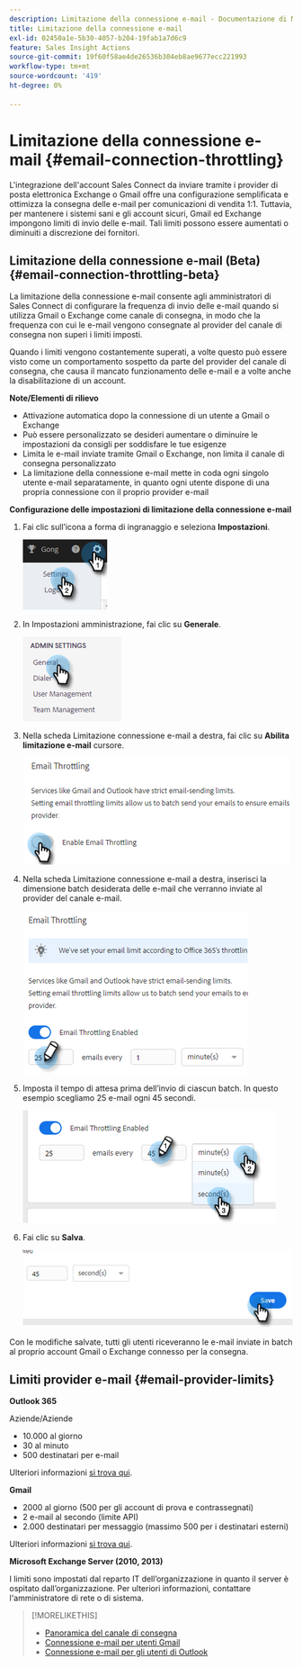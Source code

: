 ```yaml
---
description: Limitazione della connessione e-mail - Documentazione di Marketo - Documentazione del prodotto
title: Limitazione della connessione e-mail
exl-id: 02450a1e-5b30-4057-b204-19fab1a7d6c9
feature: Sales Insight Actions
source-git-commit: 19f60f58ae4de26536b304eb8ae9677ecc221993
workflow-type: tm+mt
source-wordcount: '419'
ht-degree: 0%

---
```


# Limitazione della connessione e-mail {#email-connection-throttling}

L&#39;integrazione dell&#39;account Sales Connect da inviare tramite i provider di posta elettronica Exchange o Gmail offre una configurazione semplificata e ottimizza la consegna delle e-mail per comunicazioni di vendita 1:1. Tuttavia, per mantenere i sistemi sani e gli account sicuri, Gmail ed Exchange impongono limiti di invio delle e-mail. Tali limiti possono essere aumentati o diminuiti a discrezione dei fornitori.

## Limitazione della connessione e-mail (Beta) {#email-connection-throttling-beta}

La limitazione della connessione e-mail consente agli amministratori di Sales Connect di configurare la frequenza di invio delle e-mail quando si utilizza Gmail o Exchange come canale di consegna, in modo che la frequenza con cui le e-mail vengono consegnate al provider del canale di consegna non superi i limiti imposti.

Quando i limiti vengono costantemente superati, a volte questo può essere visto come un comportamento sospetto da parte del provider del canale di consegna, che causa il mancato funzionamento delle e-mail e a volte anche la disabilitazione di un account.

**Note/Elementi di rilievo**

* Attivazione automatica dopo la connessione di un utente a Gmail o Exchange
* Può essere personalizzato se desideri aumentare o diminuire le impostazioni da consigli per soddisfare le tue esigenze
* Limita le e-mail inviate tramite Gmail o Exchange, non limita il canale di consegna personalizzato
* La limitazione della connessione e-mail mette in coda ogni singolo utente e-mail separatamente, in quanto ogni utente dispone di una propria connessione con il proprio provider e-mail

**Configurazione delle impostazioni di limitazione della connessione e-mail**

1. Fai clic sull’icona a forma di ingranaggio e seleziona **Impostazioni**.

   ![](assets/email-connection-throttling-1.png)

1. In Impostazioni amministrazione, fai clic su **Generale**.

   ![](assets/email-connection-throttling-2.png)

1. Nella scheda Limitazione connessione e-mail a destra, fai clic su **Abilita limitazione e-mail** cursore.

   ![](assets/email-connection-throttling-3.png)

1. Nella scheda Limitazione connessione e-mail a destra, inserisci la dimensione batch desiderata delle e-mail che verranno inviate al provider del canale e-mail.

   ![](assets/email-connection-throttling-4.png)

1. Imposta il tempo di attesa prima dell’invio di ciascun batch. In questo esempio scegliamo 25 e-mail ogni 45 secondi.

   ![](assets/email-connection-throttling-5.png)

1. Fai clic su **Salva**.

   ![](assets/email-connection-throttling-6.png)

Con le modifiche salvate, tutti gli utenti riceveranno le e-mail inviate in batch al proprio account Gmail o Exchange connesso per la consegna.

## Limiti provider e-mail {#email-provider-limits}

**Outlook 365**

Aziende/Aziende

* 10.000 al giorno
* 30 al minuto
* 500 destinatari per e-mail

Ulteriori informazioni [si trova qui](https://docs.microsoft.com/en-us/office365/servicedescriptions/exchange-online-service-description/exchange-online-limits?redirectedfrom=MSDN#RecipientLimits).

**Gmail**

* 2000 al giorno (500 per gli account di prova e contrassegnati)
* 2 e-mail al secondo (limite API)
* 2.000 destinatari per messaggio (massimo 500 per i destinatari esterni)

Ulteriori informazioni [si trova qui](https://support.google.com/a/answer/166852?hl=en).

**Microsoft Exchange Server (2010, 2013)**

I limiti sono impostati dal reparto IT dell’organizzazione in quanto il server è ospitato dall’organizzazione. Per ulteriori informazioni, contattare l&#39;amministratore di rete o di sistema.

>[!MORELIKETHIS]
>
>* [Panoramica del canale di consegna](/help/marketo/product-docs/marketo-sales-connect/email/email-delivery/delivery-channel-overview.md)
>* [Connessione e-mail per utenti Gmail](/help/marketo/product-docs/marketo-sales-connect/email-plugins/gmail/email-connection-for-gmail-users.md)
>* [Connessione e-mail per gli utenti di Outlook](/help/marketo/product-docs/marketo-sales-connect/email-plugins/msc-for-outlook/email-connection-for-outlook-users.md)
